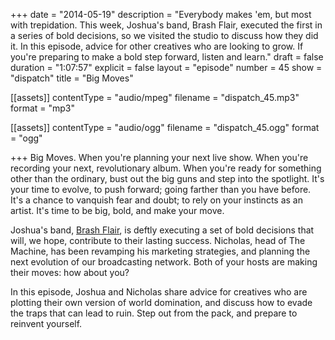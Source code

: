 +++
date = "2014-05-19"
description = "Everybody makes 'em, but most with trepidation. This week, Joshua's band, Brash Flair, executed the first in a series of bold decisions, so we visited the studio to discuss how they did it. In this episode, advice for other creatives who are looking to grow. If you're preparing to make a bold step forward, listen and learn."
draft = false
duration = "1:07:57"
explicit = false
layout = "episode"
number = 45
show = "dispatch"
title = "Big Moves"

[[assets]]
  contentType = "audio/mpeg"
  filename = "dispatch_45.mp3"
  format = "mp3"

[[assets]]
  contentType = "audio/ogg"
  filename = "dispatch_45.ogg"
  format = "ogg"

+++
Big Moves. When you're planning your next live show. When you're recording your next, revolutionary album. When you're ready for something other than the ordinary, bust out the big guns and step into the spotlight. It's your time to evolve, to push forward; going farther than you have before. It's a chance to vanquish fear and doubt; to rely on your instincts as an artist. It's time to be big, bold, and make your move.

Joshua's band, [Brash Flair](http://brashflair.com), is deftly executing a set of bold decisions that will, we hope, contribute to their lasting success. Nicholas, head of The Machine, has been revamping his marketing strategies, and planning the next evolution of our broadcasting network. Both of your hosts are making their moves: how about you?

In this episode, Joshua and Nicholas share advice for creatives who are plotting their own version of world domination, and discuss how to evade the traps that can lead to ruin. Step out from the pack, and prepare to reinvent yourself.

